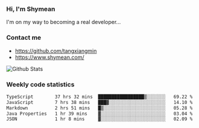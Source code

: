 ### Hi, I'm Shymean

I'm on my way to becoming a real developer...

### Contact me

- <https://github.com/tangxiangmin>
- <https://www.shymean.com/>

![Github Stats](https://github-readme-stats.vercel.app/api?username=tangxiangmin&show_icons=true&theme=dark)


###  Weekly code statistics

<!--START_SECTION:waka-->

```txt
TypeScript        37 hrs 32 mins  █████████████████▒░░░░░░░   69.22 %
JavaScript        7 hrs 38 mins   ███▓░░░░░░░░░░░░░░░░░░░░░   14.10 %
Markdown          2 hrs 51 mins   █▒░░░░░░░░░░░░░░░░░░░░░░░   05.28 %
Java Properties   1 hr 39 mins    ▓░░░░░░░░░░░░░░░░░░░░░░░░   03.04 %
JSON              1 hr 8 mins     ▓░░░░░░░░░░░░░░░░░░░░░░░░   02.09 %
```

<!--END_SECTION:waka-->
